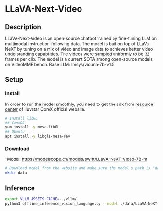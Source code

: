 # LLaVA-Next-Video

## Description

LLaVA-Next-Video is an open-source chatbot trained by fine-tuning LLM on multimodal instruction-following data. The model is buit on top of LLaVa-NeXT by tuning on a mix of video and image data to achieves better video understanding capabilities. The videos were sampled uniformly to be 32 frames per clip. The model is a current SOTA among open-source models on VideoMME bench. Base LLM: lmsys/vicuna-7b-v1.5

## Setup

### Install

In order to run the model smoothly, you need to get the sdk from [resource center](https://support.iluvatar.com/#/ProductLine?id=2) of Iluvatar CoreX official website.

```bash
# Install libGL
## CentOS
yum install -y mesa-libGL
## Ubuntu
apt install -y libgl1-mesa-dev
```

### Download

-Model: <https://modelscope.cn/models/swift/LLaVA-NeXT-Video-7B-hf>

```bash
# Download model from the website and make sure the model's path is "data/LLaVA-NeXT-Video-7B-hf"
mkdir data
```

## Inference

```bash
export VLLM_ASSETS_CACHE=../vllm/
python3 offline_inference_vision_language.py --model ./data/LLaVA-NeXT-Video-7B-hf --max-tokens 256 -tp 4 --trust-remote-code --temperature 0.0 --model-type llava-next-video --modality video  --dtype bfloat16
```